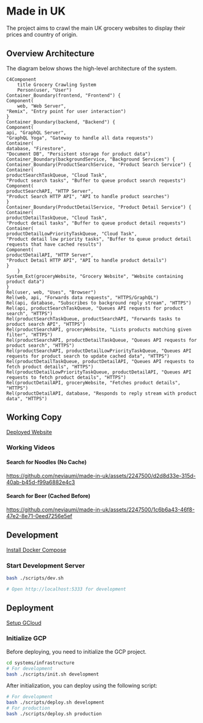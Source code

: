 # Made in UK

The project aims to crawl the main UK grocery websites to display their prices and country of origin.

## Overview Architecture

The diagram below shows the high-level architecture of the system.

```mermaid
C4Component
    title Grocery Crawling System
    Person(user, "User")
Container_Boundary(frontend, "Frontend") {
Component(
    web, "Web Server",
"Remix", "Entry point for user interaction")
}
Container_Boundary(backend, "Backend") {
Component(
api, "GraphQL Server",
"GraphQL Yoga", "Gateway to handle all data requests")
Container(
database, "Firestore",
"Document DB", "Persistent storage for product data")
Container_Boundary(backgroundService, "Background Services") {
Container_Boundary(ProductSearchService, "Product Search Service") {
Container(
productSearchTaskQueue, "Cloud Task",
"Product search tasks", "Buffer to queue product search requests")
Component(
productSearchAPI, "HTTP Server",
"Product Search HTTP API", "API to handle product searches")
}
Container_Boundary(ProductDetailService, "Product Detail Service") {
Container(
productDetailTaskQueue, "Cloud Task",
"Product detail tasks", "Buffer to queue product detail requests")
Container(
productDetailLowPriorityTaskQueue, "Cloud Task",
"Product detail low priority tasks", "Buffer to queue product detail requests that have cached results")
Component(
productDetailAPI, "HTTP Server",
"Product Detail HTTP API", "API to handle product details")
}
    }
System_Ext(groceryWebsite, "Grocery Website", "Website containing product data")
}
Rel(user, web, "Uses", "Browser")
Rel(web, api, "Forwards data requests", "HTTPS/GraphQL")
Rel(api, database, "Subscribes to background reply stream", "HTTPS")
Rel(api, productSearchTaskQueue, "Queues API requests for product search", "HTTPS")
Rel(productSearchTaskQueue, productSearchAPI, "Forwards tasks to product search API", "HTTPS")
Rel(productSearchAPI, groceryWebsite, "Lists products matching given filter", "HTTPS")
Rel(productSearchAPI, productDetailTaskQueue, "Queues API requests for product search", "HTTPS")
Rel(productSearchAPI, productDetailLowPriorityTaskQueue, "Queues API requests for product search to update cached data", "HTTPS")
Rel(productDetailTaskQueue, productDetailAPI, "Queues API requests to fetch product details", "HTTPS")
Rel(productDetailLowPriorityTaskQueue, productDetailAPI, "Queues API requests to fetch product details", "HTTPS")
Rel(productDetailAPI, groceryWebsite, "Fetches product details", "HTTPS")
Rel(productDetailAPI, database, "Responds to reply stream with product data", "HTTPS")
```

## Working Copy

[Deployed Website](https://made-in-uk-development-web-e955251-dxbhtl4gza-nw.a.run.app/)

### Working Videos

#### Search for Noodles (No Cache)

<https://github.com/neviaumi/made-in-uk/assets/2247500/d2d8d33e-315d-40ab-b45d-f99a6882e4c3>

#### Search for Beer (Cached Before)

<https://github.com/neviaumi/made-in-uk/assets/2247500/1c6b6a43-46f8-47e2-8e71-0eed7256e5ef>

## Development

[Install Docker Compose](https://docs.docker.com/compose/install/)

### Start Development Server

```sh
bash ./scripts/dev.sh

# Open http://localhost:5333 for development
```

## Deployment

[Setup GCloud](https://cloud.google.com/sdk/docs/authorizing)

### Initialize GCP

Before deploying, you need to initialize the GCP project.

```sh
cd systems/infrastructure
# For development
bash ./scripts/init.sh development
```

After initialization, you can deploy using the following script:

```sh
# For development
bash ./scripts/deploy.sh development
# For production
bash ./scripts/deploy.sh production
```
